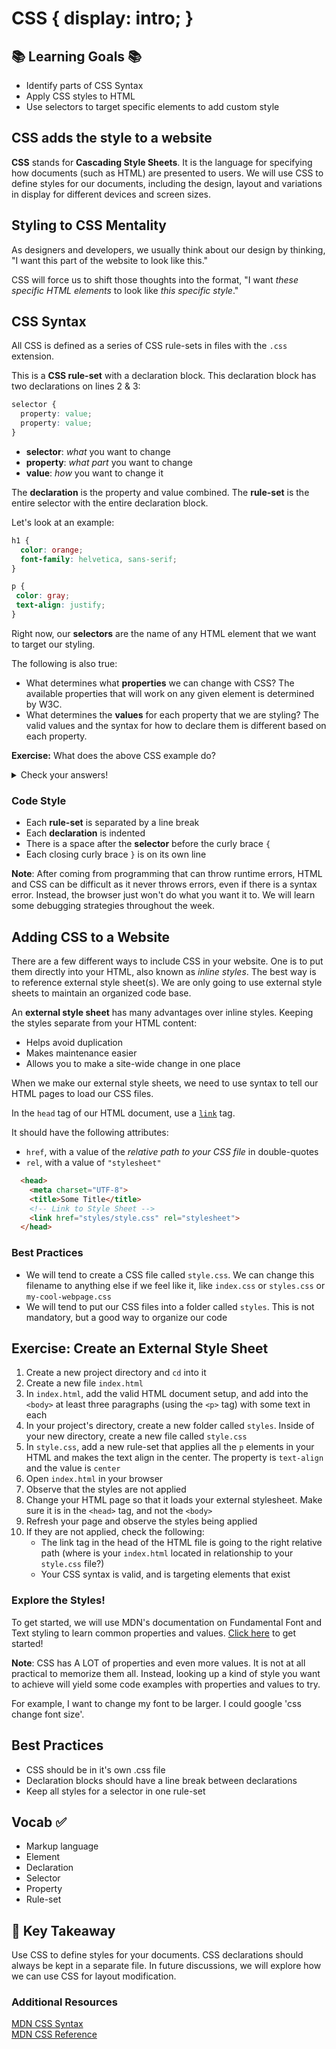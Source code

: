 # CSS {  display: intro; }

## 📚 Learning Goals 📚
- Identify parts of CSS Syntax
- Apply CSS styles to HTML
- Use selectors to target specific elements to add custom style

## CSS adds the style to a website

**CSS** stands for **Cascading Style Sheets**. It is the language for specifying how documents (such as HTML) are presented to users. We will use CSS to define styles for our documents, including the design, layout and variations in display for different devices and screen sizes.

## Styling to CSS Mentality

As designers and developers, we usually think about our design by thinking, "I want this part of the website to look like this."

CSS will force us to shift those thoughts into the format, "I want _these specific HTML elements_ to look like _this specific style_."

## CSS Syntax

All CSS is defined as a series of CSS rule-sets in files with the `.css` extension.

This is a **CSS rule-set** with a declaration block. This declaration block has two declarations on lines 2 & 3:
```css
selector {
  property: value;
  property: value;
}
```
- **selector**: *what* you want to change
- **property**: *what part* you want to change
- **value**: *how* you want to change it

The **declaration** is the property and value combined. The **rule-set** is the entire selector with the entire declaration block.

Let's look at an example:

```css
h1 {
  color: orange;
  font-family: helvetica, sans-serif;
}

p {
 color: gray;
 text-align: justify;
}
```

Right now, our **selectors** are the name of any HTML element that we want to target our styling.

The following is also true:
  - What determines what **properties** we can change with CSS? The available properties that will work on any given element is determined by W3C.
  - What determines the **values** for each property that we are styling? The valid values and the syntax for how to declare them is different based on each property.

**Exercise:** What does the above CSS example do?

<details style="max-width: 700px; margin: auto">
  <summary>
    Check your answers!
  </summary>

  1. The first rule-set selects all `h1` elements on the page. It says that their color (text color) should be orange. It says that their typeface is Helvetica, or a sans-serif typeface if Helvetica is not available. (Details for this are determined by the `font-family` property)
  2. The second rule-set selects all `p` elements on the page. It says that their text color should be gray. It says that all of the text inside of these elements should be justify-aligned.
</details>

### Code Style

- Each **rule-set** is separated by a line break
- Each **declaration** is indented
- There is a space after the **selector** before the curly brace `{`
- Each closing curly brace `}` is on its own line

**Note**: After coming from programming that can throw runtime errors, HTML and CSS can be difficult as it never throws errors, even if there is a syntax error. Instead, the browser just won't do what you want it to. We will learn some debugging strategies throughout the week.

## Adding CSS to a Website

There are a few different ways to include CSS in your website. One is to put them directly into your HTML, also known as _inline styles_. The best way is to reference external style sheet(s). We are only going to use external style sheets to maintain an organized code base.

An **external style sheet** has many advantages over inline styles. Keeping the styles separate from your HTML content:
- Helps avoid duplication
- Makes maintenance easier
- Allows you to make a site-wide change in one place

When we make our external style sheets, we need to use syntax to tell our HTML pages to load our CSS files.

In the `head` tag of our HTML document, use a [`link`](https://developer.mozilla.org/en-US/docs/Web/HTML/Element/link) tag.

It should have the following attributes:
- `href`, with a value of the _relative path to your CSS file_ in double-quotes
- `rel`, with a value of `"stylesheet"`

```html
  <head>
    <meta charset="UTF-8">
    <title>Some Title</title>
    <!-- Link to Style Sheet -->
    <link href="styles/style.css" rel="stylesheet">
  </head>
```

### Best Practices

- We will tend to create a CSS file called `style.css`. We can change this filename to anything else if we feel like it, like `index.css` or `styles.css` or `my-cool-webpage.css`
- We will tend to put our CSS files into a folder called `styles`. This is not mandatory, but a good way to organize our code

## Exercise: Create an External Style Sheet

1. Create a new project directory and `cd` into it
1. Create a new file `index.html`
1. In `index.html`, add the valid HTML document setup, and add into the `<body>` at least three paragraphs (using the `<p>` tag) with some text in each
1. In your project's directory, create a new folder called `styles`. Inside of your new directory, create a new file called `style.css`
1. In `style.css`, add a new rule-set that applies all the `p` elements in your HTML and makes the text align in the center. The property is `text-align` and the value is `center`
1. Open `index.html` in your browser
1. Observe that the styles are not applied
1. Change your HTML page so that it loads your external stylesheet. Make sure it is in the `<head>` tag, and not the `<body>`
1. Refresh your page and observe the styles being applied
2. If they are not applied, check the following:
    - The link tag in the head of the HTML file is going to the right relative path (where is your `index.html` located in relationship to your `style.css` file?)
    - Your CSS syntax is valid, and is targeting elements that exist

### Explore the Styles!

To get started, we will use MDN's documentation on Fundamental Font and Text styling to learn common properties and values. [Click here](https://developer.mozilla.org/en-US/docs/Learn/CSS/Styling_text/Fundamentals) to get started!

**Note**: CSS has A LOT of properties and even more values. It is not at all practical to memorize them all. Instead, looking up a kind of style you want to achieve will yield some code examples with properties and values to try.  

For example, I want to change my font to be larger. I could google 'css change font size'.


## Best Practices

- CSS should be in it's own .css file
- Declaration blocks should have a line break between declarations
- Keep all styles for a selector in one rule-set

## Vocab ✅

- Markup language
- Element
- Declaration
- Selector
- Property
- Rule-set

## 🔑 Key Takeaway

Use CSS to define styles for your documents. CSS declarations should always be kept in a separate file. In future discussions, we will explore how we can use CSS for layout modification.

### Additional Resources

[MDN CSS Syntax](https://developer.mozilla.org/en-US/docs/Web/CSS/Syntax)  
[MDN CSS Reference](https://developer.mozilla.org/en-US/docs/Web/CSS/Reference)
